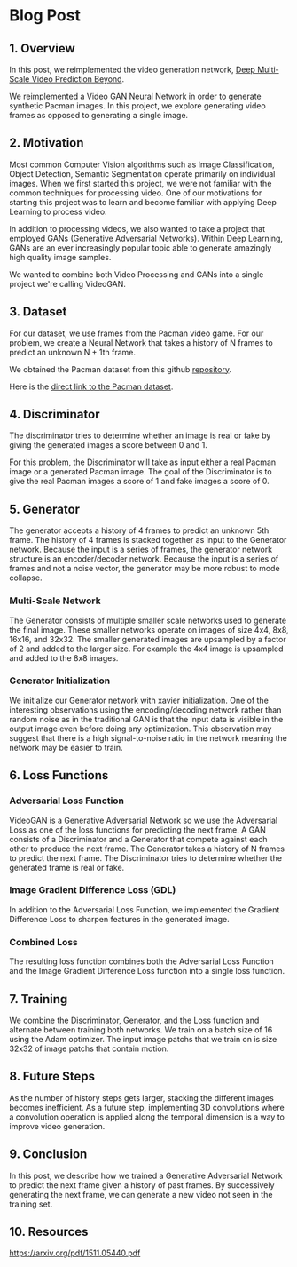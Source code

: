 # Blog Post

## 1. Overview
In this post, we reimplemented the video generation network, [Deep Multi-Scale Video Prediction Beyond](https://arxiv.org/pdf/1511.05440.pdf).

We reimplemented a Video GAN Neural Network in order to generate synthetic Pacman images. In this project, we explore generating video frames as opposed to generating a single image.

## 2. Motivation
Most common Computer Vision algorithms such as Image Classification, Object Detection, Semantic Segmentation operate primarily on individual images. When we first started this project, we were not familiar with the common techniques for processing video. One of our motivations for starting this project was to learn and become familiar with applying Deep Learning to process video.

In addition to processing videos, we also wanted to take a project that employed GANs (Generative Adversarial Networks). Within Deep Learning, GANs are an ever increasingly popular topic able to generate amazingly high quality image samples.

We wanted to combine both Video Processing and GANs into a single project we're calling VideoGAN.

## 3. Dataset
For our dataset, we use frames from the Pacman video game. For our problem, we create a Neural Network that takes a history of N frames to predict an unknown N + 1th frame.

We obtained the Pacman dataset from this github [repository](https://github.com/dyelax/Adversarial_Video_Generation).

Here is the [direct link to the Pacman dataset](https://drive.google.com/open?id=0Byf787GZQ7KvV25xMWpWbV9LdUU).

## 4. Discriminator
The discriminator tries to determine whether an image is real or fake by giving the generated images a score between 0 and 1.

For this problem, the Discriminator will take as input either a real Pacman image or a generated Pacman image. The goal of the Discriminator is to give the real Pacman images a score of 1 and fake images a score of 0.

## 5. Generator
The generator accepts a history of 4 frames to predict an unknown 5th frame. The history of 4 frames is stacked together as input to the Generator network. Because the input is a series of frames, the generator network structure is an encoder/decoder network. Because the input is a series of frames and not a noise vector, the generator may be more robust to mode collapse.

### Multi-Scale Network
The Generator consists of multiple smaller scale networks used to generate the final image. These smaller networks operate on images of size 4x4, 8x8, 16x16, and 32x32. The smaller generated images are upsampled by a factor of 2 and added to the larger size. For example the 4x4 image is upsampled and added to the 8x8 images.

### Generator Initialization
We initialize our Generator network with xavier initialization. One of the interesting observations using the encoding/decoding network rather than random noise as in the traditional GAN is that the input data is visible in the output image even before doing any optimization. This observation may suggest that there is a high signal-to-noise ratio in the network meaning the network may be easier to train.

## 6. Loss Functions

### Adversarial Loss Function
VideoGAN is a Generative Adversarial Network so we use the Adversarial Loss as one of the loss functions for predicting the next frame. A GAN consists of a Discriminator and a Generator that compete against each other to produce the next frame. The Generator takes a history of N frames to predict the next frame. The Discriminator tries to determine whether the generated frame is real or fake.

### Image Gradient Difference Loss (GDL)
In addition to the Adversarial Loss Function, we implemented the Gradient Difference Loss to sharpen features in the generated image.

### Combined Loss
The resulting loss function combines both the Adversarial Loss Function and the Image Gradient Difference Loss function into a single loss function.

## 7. Training
We combine the Discriminator, Generator, and the Loss function and alternate between training both networks. We train on a batch size of 16 using the Adam optimizer. The input image patchs that we train on is size 32x32 of image patchs that contain motion.

## 8. Future Steps
As the number of history steps gets larger, stacking the different images becomes inefficient. As a future step, implementing 3D convolutions where a convolution operation is applied along the temporal dimension is a way to improve video generation.

## 9. Conclusion
In this post, we describe how we trained a Generative Adversarial Network to predict the next frame given a history of past frames. By successively generating the next frame, we can generate a new video not seen in the training set.

## 10. Resources
https://arxiv.org/pdf/1511.05440.pdf
